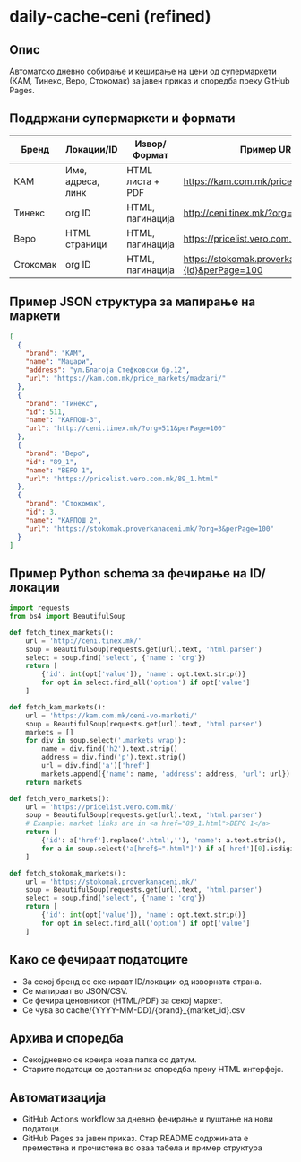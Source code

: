 # daily-cache-ceni (refined)

## Опис

Автоматско дневно собирање и кеширање на цени од супермаркети (КАМ, Тинекс, Веро, Стокомак) за јавен приказ и споредба преку GitHub Pages.

## Поддржани супермаркети и формати

| Бренд      | Локации/ID | Извор/Формат         | Пример URL за феч |
|------------|------------|----------------------|-------------------|
| КАМ        | Име, адреса, линк | HTML листа + PDF | <https://kam.com.mk/price_markets/{market_id}/> |
| Тинекс     | org ID      | HTML, пагинација     | <http://ceni.tinex.mk/?org={id}&perPage=100> |
| Веро       | HTML страници| HTML, пагинација     | <https://pricelist.vero.com.mk/{id}_1.html> |
| Стокомак   | org ID      | HTML, пагинација     | <https://stokomak.proverkanaceni.mk/?org={id}&perPage=100> |

## Пример JSON структура за мапирање на маркети

```json
[
  {
    "brand": "КАМ",
    "name": "Маџари",
    "address": "ул.Благоја Стефковски бр.12",
    "url": "https://kam.com.mk/price_markets/madzari/"
  },
  {
    "brand": "Тинекс",
    "id": 511,
    "name": "КАРПОШ-3",
    "url": "http://ceni.tinex.mk/?org=511&perPage=100"
  },
  {
    "brand": "Веро",
    "id": "89_1",
    "name": "ВЕРО 1",
    "url": "https://pricelist.vero.com.mk/89_1.html"
  },
  {
    "brand": "Стокомак",
    "id": 3,
    "name": "КАРПОШ 2",
    "url": "https://stokomak.proverkanaceni.mk/?org=3&perPage=100"
  }
]
```

## Пример Python schema за фечирање на ID/локации

```python
import requests
from bs4 import BeautifulSoup

def fetch_tinex_markets():
    url = 'http://ceni.tinex.mk/'
    soup = BeautifulSoup(requests.get(url).text, 'html.parser')
    select = soup.find('select', {'name': 'org'})
    return [
        {'id': int(opt['value']), 'name': opt.text.strip()}
        for opt in select.find_all('option') if opt['value']
    ]

def fetch_kam_markets():
    url = 'https://kam.com.mk/ceni-vo-marketi/'
    soup = BeautifulSoup(requests.get(url).text, 'html.parser')
    markets = []
    for div in soup.select('.markets_wrap'):
        name = div.find('h2').text.strip()
        address = div.find('p').text.strip()
        url = div.find('a')['href']
        markets.append({'name': name, 'address': address, 'url': url})
    return markets

def fetch_vero_markets():
    url = 'https://pricelist.vero.com.mk/'
    soup = BeautifulSoup(requests.get(url).text, 'html.parser')
    # Example: market links are in <a href="89_1.html">ВЕРО 1</a>
    return [
        {'id': a['href'].replace('.html',''), 'name': a.text.strip(), 'url': url + a['href']}
        for a in soup.select('a[href$=".html"]') if a['href'][0].isdigit()
    ]

def fetch_stokomak_markets():
    url = 'https://stokomak.proverkanaceni.mk/'
    soup = BeautifulSoup(requests.get(url).text, 'html.parser')
    select = soup.find('select', {'name': 'org'})
    return [
        {'id': int(opt['value']), 'name': opt.text.strip()}
        for opt in select.find_all('option') if opt['value']
    ]
```

## Како се фечираат податоците

- За секој бренд се скенираат ID/локации од изворната страна.
- Се мапираат во JSON/CSV.
- Се фечира ценовникот (HTML/PDF) за секој маркет.
- Се чува во cache/{YYYY-MM-DD}/{brand}_{market_id}.csv

## Архива и споредба

- Секојдневно се креира нова папка со датум.
- Старите податоци се достапни за споредба преку HTML интерфејс.

## Автоматизација

- GitHub Actions workflow за дневно фечирање и пуштање на нови податоци.
- GitHub Pages за јавен приказ.
 Стар README содржината е преместена и прочистена во оваа табела и пример структура
